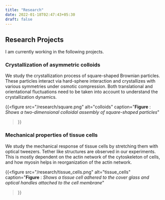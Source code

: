 ```yaml
---
title: "Research"
date: 2022-01-18T02:47:43+05:30
draft: false
---
```

<!-- ## Supervisor -->



## Research Projects
I am currently working in the following projects.

### Crystallization of asymmetric colloids
We study the crystallization process of square-shaped Brownian particles. These particles interact via hard-sphere interaction and crystallizes with various symmetries under osmotic compression. Both translational and orientational fluctuations need to be taken into account to understand the crystallization dynamics.

{{<figure 
src="/research/square.png"
alt="colloids"
caption="__Figure__ : _Shows a two-dimensional colloidal assembly of square-shaped particles_"
>}}


### Mechanical properties of tissue cells
We study the mechanical response of tissue cells by stretching them with optical tweezers. Tether like structures are observed in our experiments. This is mostly dependent on the actin network of the cytoskeleton of cells, and how myosin helps in reorganization of the actin network.

{{<figure 
src="/research/tissue_cells.png"
alt="tissue_cells"
caption="__Figure__ : _Shows a tissue cell adhered to the cover glass and optical handles attached to the cell membrane_"
>}}

